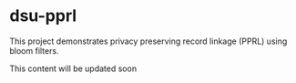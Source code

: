 # dsu-pprl

This project demonstrates privacy preserving record linkage (PPRL) using bloom filters. 

This content will be updated soon
